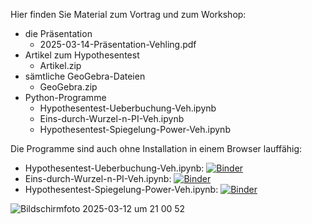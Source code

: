 Hier finden Sie Material zum Vortrag und zum Workshop:
- die Präsentation
  - 2025-03-14-Präsentation-Vehling.pdf
- Artikel zum Hypothesentest
  - Artikel.zip 
- sämtliche GeoGebra-Dateien
  - GeoGebra.zip
- Python-Programme
  - Hypothesentest-Ueberbuchung-Veh.ipynb  
  - Eins-durch-Wurzel-n-PI-Veh.ipynb
  - Hypothesentest-Spiegelung-Power-Veh.ipynb
  
Die Programme sind auch ohne Installation in einem Browser lauffähig:
- Hypothesentest-Ueberbuchung-Veh.ipynb: [![Binder](https://mybinder.org/badge_logo.svg)](https://mybinder.org/v2/gh/RVeh/Hypothesentest/main?filepath=Hypothesentest-Ueberbuchung-Veh.ipynb)
- Eins-durch-Wurzel-n-PI-Veh.ipynb: [![Binder](https://mybinder.org/badge_logo.svg)](https://mybinder.org/v2/gh/RVeh/Hypothesentest/main?filepath=Eins-durch-Wurzel-n-PI-Veh.ipynb)
- Hypothesentest-Spiegelung-Power-Veh.ipynb: [![Binder](https://mybinder.org/badge_logo.svg)](https://mybinder.org/v2/gh/RVeh/Hypothesentest/main?filepath=Hypothesentest-Spiegelung-Power-Veh.ipynb)

![Bildschirmfoto 2025-03-12 um 21 00 52](https://github.com/user-attachments/assets/7b4067d3-2c83-43fd-8d37-e3878e7c9f4a)
